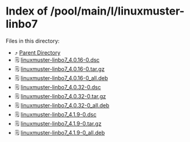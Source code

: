 
# Index of /pool/main/l/linuxmuster-linbo7
Files in this directory:
- ⤴ [Parent Directory](../)
- 🗒 [linuxmuster-linbo7_4.0.16-0.dsc](linuxmuster-linbo7_4.0.16-0.dsc)
- 🗒 [linuxmuster-linbo7_4.0.16-0.tar.gz](linuxmuster-linbo7_4.0.16-0.tar.gz)
- 🗒 [linuxmuster-linbo7_4.0.16-0_all.deb](linuxmuster-linbo7_4.0.16-0_all.deb)
- 🗒 [linuxmuster-linbo7_4.0.32-0.dsc](linuxmuster-linbo7_4.0.32-0.dsc)
- 🗒 [linuxmuster-linbo7_4.0.32-0.tar.gz](linuxmuster-linbo7_4.0.32-0.tar.gz)
- 🗒 [linuxmuster-linbo7_4.0.32-0_all.deb](linuxmuster-linbo7_4.0.32-0_all.deb)
- 🗒 [linuxmuster-linbo7_4.1.9-0.dsc](linuxmuster-linbo7_4.1.9-0.dsc)
- 🗒 [linuxmuster-linbo7_4.1.9-0.tar.gz](linuxmuster-linbo7_4.1.9-0.tar.gz)
- 🗒 [linuxmuster-linbo7_4.1.9-0_all.deb](linuxmuster-linbo7_4.1.9-0_all.deb)
